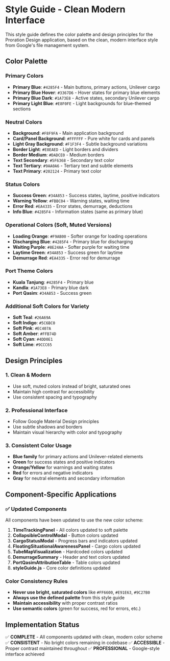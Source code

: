 # Style Guide - Clean Modern Interface

This style guide defines the color palette and design principles for the Proration Design application, based on the clean, modern interface style from Google's file management system.

## Color Palette

### Primary Colors
- **Primary Blue**: `#4285F4` - Main buttons, primary actions, Unilever cargo
- **Primary Blue Hover**: `#3367D6` - Hover states for primary blue elements
- **Primary Blue Dark**: `#1A73E8` - Active states, secondary Unilever cargo
- **Primary Light Blue**: `#E8F0FE` - Light backgrounds for blue-themed sections

### Neutral Colors
- **Background**: `#F8F9FA` - Main application background
- **Card/Panel Background**: `#FFFFFF` - Pure white for cards and panels
- **Light Gray Background**: `#F1F3F4` - Subtle background variations
- **Border Light**: `#E8EAED` - Light borders and dividers
- **Border Medium**: `#DADCE0` - Medium borders
- **Text Secondary**: `#5F6368` - Secondary text color
- **Text Tertiary**: `#9AA0A6` - Tertiary text and subtle elements
- **Text Primary**: `#202124` - Primary text color

### Status Colors
- **Success Green**: `#34A853` - Success states, laytime, positive indicators
- **Warning Yellow**: `#FBBC04` - Warning states, waiting time
- **Error Red**: `#EA4335` - Error states, demurrage, deductions
- **Info Blue**: `#4285F4` - Information states (same as primary blue)

### Operational Colors (Soft, Muted Versions)
- **Loading Orange**: `#F9AB00` - Softer orange for loading operations
- **Discharging Blue**: `#4285F4` - Primary blue for discharging
- **Waiting Purple**: `#8E24AA` - Softer purple for waiting time
- **Laytime Green**: `#34A853` - Success green for laytime
- **Demurrage Red**: `#EA4335` - Error red for demurrage

### Port Theme Colors
- **Kuala Tanjung**: `#4285F4` - Primary blue
- **Kandla**: `#1A73E8` - Primary blue dark
- **Port Qasim**: `#34A853` - Success green

### Additional Soft Colors for Variety
- **Soft Teal**: `#26A69A`
- **Soft Indigo**: `#5C6BC0`
- **Soft Pink**: `#EC407A`
- **Soft Amber**: `#FFB74D`
- **Soft Cyan**: `#4DD0E1`
- **Soft Lime**: `#9CCC65`

## Design Principles

### 1. Clean & Modern
- Use soft, muted colors instead of bright, saturated ones
- Maintain high contrast for accessibility
- Use consistent spacing and typography

### 2. Professional Interface
- Follow Google Material Design principles
- Use subtle shadows and borders
- Maintain visual hierarchy with color and typography

### 3. Consistent Color Usage
- **Blue family** for primary actions and Unilever-related elements
- **Green** for success states and positive indicators
- **Orange/Yellow** for warnings and waiting states
- **Red** for errors and negative indicators
- **Gray** for neutral elements and secondary information

## Component-Specific Applications

### ✅ Updated Components
All components have been updated to use the new color scheme:

1. **TimeTrackingPanel** - All colors updated to soft palette
2. **CollapsibleControlModal** - Button colors updated
3. **CargoStatusModal** - Progress bars and indicators updated
4. **FloatingSituationalAwarenessPanel** - Cargo colors updated
5. **TubeMapVisualization** - Hardcoded colors updated
6. **DemurrageSummary** - Header and text colors updated
7. **PortQasimAttributionTable** - Table colors updated
8. **styleGuide.js** - Core color definitions updated

### Color Consistency Rules
- **Never use bright, saturated colors** like `#FF6600`, `#E91E63`, `#9C27B0`
- **Always use the defined palette** from this style guide
- **Maintain accessibility** with proper contrast ratios
- **Use semantic colors** (green for success, red for errors, etc.)

## Implementation Status
✅ **COMPLETE** - All components updated with clean, modern color scheme
✅ **CONSISTENT** - No bright colors remaining in codebase
✅ **ACCESSIBLE** - Proper contrast maintained throughout
✅ **PROFESSIONAL** - Google-style interface achieved 